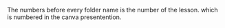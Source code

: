 The numbers before every folder name is the number of the lesson. 
which is numbered in the canva presentention.
